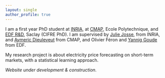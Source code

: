 ```yaml
---
layout: single
author_profile: true
---
```


I am a first year PhD student at [INRIA](https://www.inria.fr/en), at [CMAP](https://portail.polytechnique.edu/cmap/en), Ecole Polytechnique, and [EDF R&D](https://www.edf.fr/en/the-edf-group/who-we-are/activities/research-and-development), Saclay (CIFRE PhD). I am supervised by [Julie Josse](http://juliejosse.com/), from INRIA, and [Aymeric Dieuleveut](http://www.cmap.polytechnique.fr/~aymeric.dieuleveut/) from CMAP, and Olivier Féron and [Yannig Goude](https://www.imo.universite-paris-saclay.fr/~goude/about.html) from EDF.

My research project is about electricity price forecasting on short-term markets, with a statistical learning approach.

*Website under development & construction.*
